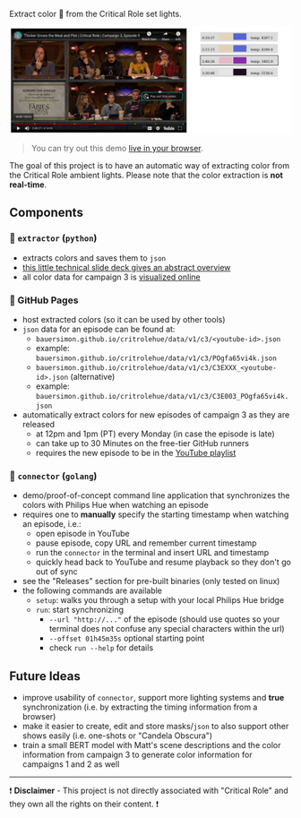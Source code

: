 Extract color :rainbow: from the Critical Role set lights.

![demo picture](demo.jpg)

> You can try out this demo [live in your browser](https://bauersimon.github.io/critrolehue/).

The goal of this project is to have an automatic way of extracting color from the Critical Role ambient lights. Please note that the color extraction is **not real-time**.

## Components

### :microscope: `extractor` (`python`)

- extracts colors and saves them to `json`
- [this little technical slide deck gives an abstract overview](https://docs.google.com/presentation/d/e/2PACX-1vS42vjidmfR-c_pF3WUeojw-l25jv1xyqiYwAY1syjcCvkgWOrHTKnAytf2k_sLbU15zHwDgDEhuPNi/pub?start=false&loop=false&delayms=60000)
- all color data for campaign 3 is [visualized online](https://bauersimon.github.io/critrolehue/data/v1/c3/)

### :floppy_disk: GitHub Pages
- host extracted colors (so it can be used by other tools)
- `json` data for an episode can be found at:
  - `bauersimon.github.io/critrolehue/data/v1/c3/<youtube-id>.json`
  - example: `bauersimon.github.io/critrolehue/data/v1/c3/POgfa65vi4k.json`
  - `bauersimon.github.io/critrolehue/data/v1/c3/C3EXXX_<youtube-id>.json` (alternative)
  - example: `bauersimon.github.io/critrolehue/data/v1/c3/C3E003_POgfa65vi4k.json`
- automatically extract colors for new episodes of campaign 3 as they are released
  - at 12pm and 1pm (PT) every Monday (in case the episode is late)
  - can take up to 30 Minutes on the free-tier GitHub runners
  - requires the new episode to be in the [YouTube playlist](https://www.youtube.com/playlist?list=PL1tiwbzkOjQydg3QOkBLG9OYqWJ0dwlxF)

### :electric_plug: `connector` (`golang`)
- demo/proof-of-concept command line application that synchronizes the colors with Philips Hue when watching an episode
- requires one to **manually** specify the starting timestamp when watching an episode, i.e.:
  - open episode in YouTube
  - pause episode, copy URL and remember current timestamp
  - run the `connector` in the terminal and insert URL and timestamp
  - quickly head back to YouTube and resume playback so they don't go out of sync
- see the "Releases" section for pre-built binaries (only tested on linux)
- the following commands are available
  - `setup`: walks you through a setup with your local Philips Hue bridge
  - `run`: start synchronizing
    - `--url "http://..."` of the episode (should use quotes so your terminal does not confuse any special characters within the url)
    - `--offset 01h45m35s` optional starting point
    - check `run --help` for details

## Future Ideas

- improve usability of `connector`, support more lighting systems and **true** synchronization (i.e. by extracting the timing information from a browser)
- make it easier to create, edit and store masks/`json` to also support other shows easily (i.e. one-shots or "Candela Obscura")
- train a small BERT model with Matt's scene descriptions and the color information from campaign 3 to generate color information for campaigns 1 and 2 as well

---

:heavy_exclamation_mark: **Disclaimer** - This project is not directly associated with "Critical Role" and they own all the rights on their content. :heavy_exclamation_mark: